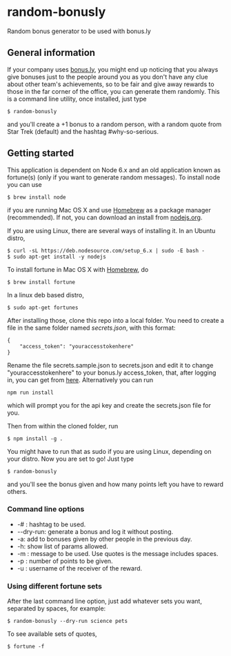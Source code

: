 # random-bonusly
Random bonus generator to be used with bonus.ly

## General information
If your company uses [bonus.ly](https://bonus.ly/), you might end up noticing that you always give bonuses just to the people around you as you don't have any clue about other team's achievements, so to be fair and give away rewards to those in the far corner of the office, you can generate them randomly.
This is a command line utility, once installed, just type
```
$ random-bonusly
```
and you'll create a +1 bonus to a random person, with a random quote from Star Trek (default) and the hashtag #why-so-serious.
## Getting started
This application is dependent on Node 6.x and an old application known as fortune(s) (only if you want to generate random messages). To install node you can use
```
$ brew install node
```
if you are running Mac OS X and use [Homebrew](http://brew.sh) as a package manager (recommended). If not, you can download an install from [nodejs.org](https://nodejs.org).

If you are using Linux, there are several ways of installing it. In an Ubuntu distro, 
```
$ curl -sL https://deb.nodesource.com/setup_6.x | sudo -E bash -
$ sudo apt-get install -y nodejs
```

To install fortune in Mac OS X with [Homebrew](http://brew.sh), do
```
$ brew install fortune
```
In a linux deb based distro,
```
$ sudo apt-get fortunes
```

After installing those, clone this repo into a local folder. You need to create a file in the same folder named *secrets.json*, with this format:
```
{
    "access_token": "youraccesstokenhere"
}
```
Rename the file secrets.sample.json to secrets.json and edit it to change "youraccesstokenhere" to your bonus.ly access_token, that, after logging in, you can get from [here](https://bonus.ly/api). Alternatively you can 
run 
```
npm run install
```
which will prompt you for the api key and create the secrets.json file for you.

Then from within the cloned folder, run
```
$ npm install -g . 
```
You might have to run that as sudo if you are using Linux, depending on your distro.
Now you are set to go! Just type 
```
$ random-bonusly
```
and you'll see the bonus given and how many points left you have to reward others.

### Command line options
* -# <string>: hashtag to be used.
* --dry-run: generate a bonus and log it without posting.
* -a: add to bonuses given by other people in the previous day.
* -h: show list of params allowed.
* -m <string>: message to be used. Use quotes is the message includes spaces.
* -p <integer>: number of points to be given.
* -u <string>: username of the receiver of the reward.

### Using different fortune sets
After the last command line option, just add whatever sets you want, separated by spaces, for example:
```
$ random-bonusly --dry-run science pets
```
To see available sets of quotes, 
```
$ fortune -f
```

